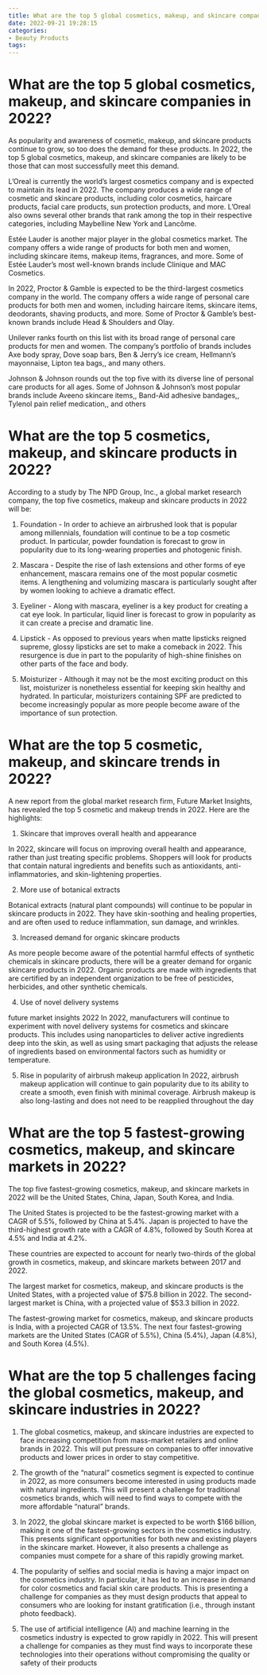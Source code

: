 ```yaml
---
title: What are the top 5 global cosmetics, makeup, and skincare companies in 2022
date: 2022-09-21 19:28:15
categories:
- Beauty Products
tags:
---
```



#  What are the top 5 global cosmetics, makeup, and skincare companies in 2022?

As popularity and awareness of cosmetic, makeup, and skincare products continue to grow, so too does the demand for these products. In 2022, the top 5 global cosmetics, makeup, and skincare companies are likely to be those that can most successfully meet this demand.

L’Oreal is currently the world’s largest cosmetics company and is expected to maintain its lead in 2022. The company produces a wide range of cosmetic and skincare products, including color cosmetics, haircare products, facial care products, sun protection products, and more. L’Oreal also owns several other brands that rank among the top in their respective categories, including Maybelline New York and Lancôme.

Estée Lauder is another major player in the global cosmetics market. The company offers a wide range of products for both men and women, including skincare items, makeup items, fragrances, and more. Some of Estée Lauder’s most well-known brands include Clinique and MAC Cosmetics.

In 2022, Proctor & Gamble is expected to be the third-largest cosmetics company in the world. The company offers a wide range of personal care products for both men and women, including haircare items, skincare items, deodorants, shaving products, and more. Some of Proctor & Gamble’s best-known brands include Head & Shoulders and Olay.

Unilever ranks fourth on this list with its broad range of personal care products for men and women. The company’s portfolio of brands includes Axe body spray, Dove soap bars, Ben & Jerry’s ice cream, Hellmann’s mayonnaise, Lipton tea bags,, and many others.

Johnson & Johnson rounds out the top five with its diverse line of personal care products for all ages. Some of Johnson & Johnson’s most popular brands include Aveeno skincare items,, Band-Aid adhesive bandages,, Tylenol pain relief medication,, and others

#  What are the top 5 cosmetics, makeup, and skincare products in 2022?

According to a study by The NPD Group, Inc., a global market research company, the top five cosmetics, makeup and skincare products in 2022 will be:

1. Foundation - In order to achieve an airbrushed look that is popular among millennials, foundation will continue to be a top cosmetic product. In particular, powder foundation is forecast to grow in popularity due to its long-wearing properties and photogenic finish.

2. Mascara - Despite the rise of lash extensions and other forms of eye enhancement, mascara remains one of the most popular cosmetic items. A lengthening and volumizing mascara is particularly sought after by women looking to achieve a dramatic effect.

3. Eyeliner - Along with mascara, eyeliner is a key product for creating a cat eye look. In particular, liquid liner is forecast to grow in popularity as it can create a precise and dramatic line.

4. Lipstick - As opposed to previous years when matte lipsticks reigned supreme, glossy lipsticks are set to make a comeback in 2022. This resurgence is due in part to the popularity of high-shine finishes on other parts of the face and body.

5. Moisturizer - Although it may not be the most exciting product on this list, moisturizer is nonetheless essential for keeping skin healthy and hydrated. In particular, moisturizers containing SPF are predicted to become increasingly popular as more people become aware of the importance of sun protection.

#  What are the top 5 cosmetic, makeup, and skincare trends in 2022?

A new report from the global market research firm, Future Market Insights, has revealed the top 5 cosmetic and makeup trends in 2022. Here are the highlights:

1. Skincare that improves overall health and appearance

In 2022, skincare will focus on improving overall health and appearance, rather than just treating specific problems. Shoppers will look for products that contain natural ingredients and benefits such as antioxidants, anti-inflammatories, and skin-lightening properties.

2. More use of botanical extracts

Botanical extracts (natural plant compounds) will continue to be popular in skincare products in 2022. They have skin-soothing and healing properties, and are often used to reduce inflammation, sun damage, and wrinkles.

3. Increased demand for organic skincare products

As more people become aware of the potential harmful effects of synthetic chemicals in skincare products, there will be a greater demand for organic skincare products in 2022. Organic products are made with ingredients that are certified by an independent organization to be free of pesticides, herbicides, and other synthetic chemicals.

4. Use of novel delivery systems

 future market insights 2022 In 2022, manufacturers will continue to experiment with novel delivery systems for cosmetics and skincare products. This includes using nanoparticles to deliver active ingredients deep into the skin, as well as using smart packaging that adjusts the release of ingredients based on environmental factors such as humidity or temperature.


5. Rise in popularity of airbrush makeup application
In 2022, airbrush makeup application will continue to gain popularity due to its ability to create a smooth, even finish with minimal coverage. Airbrush makeup is also long-lasting and does not need to be reapplied throughout the day

#  What are the top 5 fastest-growing cosmetics, makeup, and skincare markets in 2022?

The top five fastest-growing cosmetics, makeup, and skincare markets in 2022 will be the United States, China, Japan, South Korea, and India.

The United States is projected to be the fastest-growing market with a CAGR of 5.5%, followed by China at 5.4%. Japan is projected to have the third-highest growth rate with a CAGR of 4.8%, followed by South Korea at 4.5% and India at 4.2%.

These countries are expected to account for nearly two-thirds of the global growth in cosmetics, makeup, and skincare markets between 2017 and 2022.

The largest market for cosmetics, makeup, and skincare products is the United States, with a projected value of $75.8 billion in 2022. The second-largest market is China, with a projected value of $53.3 billion in 2022.

The fastest-growing market for cosmetics, makeup, and skincare products is India, with a projected CAGR of 13.5%. The next four fastest-growing markets are the United States (CAGR of 5.5%), China (5.4%), Japan (4.8%), and South Korea (4.5%).

#  What are the top 5 challenges facing the global cosmetics, makeup, and skincare industries in 2022?

1. The global cosmetics, makeup, and skincare industries are expected to face increasing competition from mass-market retailers and online brands in 2022. This will put pressure on companies to offer innovative products and lower prices in order to stay competitive.

2. The growth of the “natural” cosmetics segment is expected to continue in 2022, as more consumers become interested in using products made with natural ingredients. This will present a challenge for traditional cosmetics brands, which will need to find ways to compete with the more affordable “natural” brands.

3. In 2022, the global skincare market is expected to be worth $166 billion, making it one of the fastest-growing sectors in the cosmetics industry. This presents significant opportunities for both new and existing players in the skincare market. However, it also presents a challenge as companies must compete for a share of this rapidly growing market.

4. The popularity of selfies and social media is having a major impact on the cosmetics industry. In particular, it has led to an increase in demand for color cosmetics and facial skin care products. This is presenting a challenge for companies as they must design products that appeal to consumers who are looking for instant gratification (i.e., through instant photo feedback).

5. The use of artificial intelligence (AI) and machine learning in the cosmetics industry is expected to grow rapidly in 2022. This will present a challenge for companies as they must find ways to incorporate these technologies into their operations without compromising the quality or safety of their products